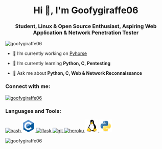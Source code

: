 <h1 align="center">Hi 👋, I'm Goofygiraffe06</h1>
<h3 align="center">Student, Linux & Open Source Enthusiast, Aspiring Web Application & Network Penetration Tester</h3>

<p align="left"> <img src="https://komarev.com/ghpvc/?username=goofygiraffe06&label=Profile%20views&color=0e75b6&style=flat" alt="goofygiraffe06" /> </p>

- 🔭 I’m currently working on [Pyhorse](https://github.com/Goofygiraffe06/PyHorse)

- 🌱 I’m currently learning **Python, C, Pentesting**

- 💬 Ask me about **Python, C, Web & Network Reconnaissance**

<h3 align="left">Connect with me:</h3>
<p align="left">
<a href="https://twitter.com/goofygiraffe06" target="blank"><img align="center" src="https://raw.githubusercontent.com/rahuldkjain/github-profile-readme-generator/master/src/images/icons/Social/twitter.svg" alt="goofygiraffe06" height="30" width="40" /></a>
</p>

<h3 align="left">Languages and Tools:</h3>
<p align="left"> <a href="https://www.gnu.org/software/bash/" target="_blank" rel="noreferrer"> <img src="https://www.vectorlogo.zone/logos/gnu_bash/gnu_bash-icon.svg" alt="bash" width="40" height="40"/> </a> <a href="https://www.cprogramming.com/" target="_blank" rel="noreferrer"> <img src="https://raw.githubusercontent.com/devicons/devicon/master/icons/c/c-original.svg" alt="c" width="40" height="40"/> </a> <a href="https://flask.palletsprojects.com/" target="_blank" rel="noreferrer"> <img src="https://www.vectorlogo.zone/logos/pocoo_flask/pocoo_flask-icon.svg" alt="flask" width="40" height="40"/> </a> <a href="https://git-scm.com/" target="_blank" rel="noreferrer"> <img src="https://www.vectorlogo.zone/logos/git-scm/git-scm-icon.svg" alt="git" width="40" height="40"/> </a> <a href="https://heroku.com" target="_blank" rel="noreferrer"> <img src="https://www.vectorlogo.zone/logos/heroku/heroku-icon.svg" alt="heroku" width="40" height="40"/> </a> <a href="https://www.linux.org/" target="_blank" rel="noreferrer"> <img src="https://raw.githubusercontent.com/devicons/devicon/master/icons/linux/linux-original.svg" alt="linux" width="40" height="40"/> </a> <a href="https://www.python.org" target="_blank" rel="noreferrer"> <img src="https://raw.githubusercontent.com/devicons/devicon/master/icons/python/python-original.svg" alt="python" width="40" height="40"/> </a> </p>

<p><img align="center" src="https://github-readme-stats.vercel.app/api/top-langs?username=goofygiraffe06&show_icons=true&locale=en&layout=compact" alt="goofygiraffe06" /></p>

